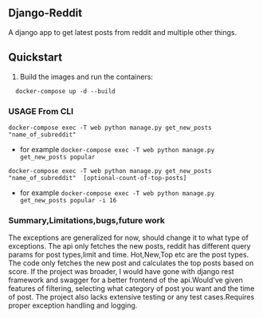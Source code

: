 Django-Reddit
---------------------

A django app to get latest posts from reddit and multiple other things.



Quickstart
----------
1. Build the images and run the containers:
  ```
    docker-compose up -d --build
  ```

### USAGE From CLI
    
    docker-compose exec -T web python manage.py get_new_posts "name_of_subreddit"
    
   -  for example
    ```
    docker-compose exec -T web python manage.py get_new_posts popular
    ```

    docker-compose exec -T web python manage.py get_new_posts "name_of_subreddit"  [optional-count-of-top-posts]

   -  for example
    ```
    docker-compose exec -T web python manage.py get_new_posts popular -i 16
    ```

### Summary,Limitations,bugs,future work
  The exceptions are generalized for now, should change it to what type of exceptions.
  The api only fetches the new posts, reddit has different query params for post types,limit and time.
  Hot,New,Top etc are the post types. The code only fetches the new post and calculates the top posts based on
  score. If the project was broader, I would have gone with django rest framework and swagger for a better frontend of
  the api.Would've given features of filtering, selecting what category of post you want and the time of post. The project
  also lacks extensive testing or any test cases.Requires proper exception handling and logging.

